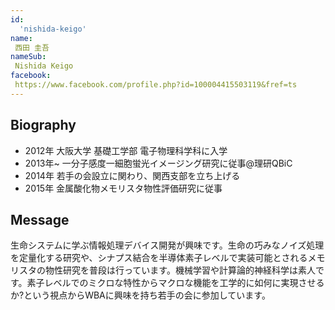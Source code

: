 ```yaml
---
id:
  'nishida-keigo'
name:
 西田 圭吾
nameSub:
 Nishida Keigo
facebook:
 https://www.facebook.com/profile.php?id=100004415503119&fref=ts
---
```


## Biography
- 2012年 大阪大学 基礎工学部 電子物理科学科に入学
- 2013年~ 一分子感度一細胞蛍光イメージング研究に従事@理研QBiC
- 2014年 若手の会設立に関わり、関西支部を立ち上げる
- 2015年 金属酸化物メモリスタ物性評価研究に従事

## Message
生命システムに学ぶ情報処理デバイス開発が興味です。生命の巧みなノイズ処理を定量化する研究や、シナプス結合を半導体素子レベルで実装可能とされるメモリスタの物性研究を普段は行っています。機械学習や計算論的神経科学は素人です。素子レベルでのミクロな特性からマクロな機能を工学的に如何に実現させるか?という視点からWBAに興味を持ち若手の会に参加しています。

